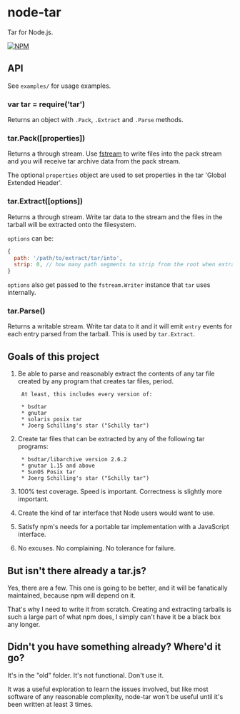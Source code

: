 # node-tar

Tar for Node.js.

[![NPM](https://nodei.co/npm/tar.png)](https://nodei.co/npm/tar/)

## API

See `examples/` for usage examples.

### var tar = require('tar')

Returns an object with `.Pack`, `.Extract` and `.Parse` methods.

### tar.Pack([properties])

Returns a through stream. Use [fstream](https://npmjs.org/package/fstream) to write files into the pack stream and you will receive tar archive data from the pack stream.

The optional `properties` object are used to set properties in the tar 'Global Extended Header'.

### tar.Extract([options])

Returns a through stream. Write tar data to the stream and the files in the tarball will be extracted onto the filesystem.

`options` can be:

```js
{
  path: '/path/to/extract/tar/into',
  strip: 0, // how many path segments to strip from the root when extracting
}
```

`options` also get passed to the `fstream.Writer` instance that `tar` uses internally.

### tar.Parse()

Returns a writable stream. Write tar data to it and it will emit `entry` events for each entry parsed from the tarball. This is used by `tar.Extract`. 

## Goals of this project

1. Be able to parse and reasonably extract the contents of any tar file
   created by any program that creates tar files, period.

        At least, this includes every version of:

        * bsdtar
        * gnutar
        * solaris posix tar
        * Joerg Schilling's star ("Schilly tar")

2. Create tar files that can be extracted by any of the following tar programs:

        * bsdtar/libarchive version 2.6.2
        * gnutar 1.15 and above
        * SunOS Posix tar
        * Joerg Schilling's star ("Schilly tar")

3. 100% test coverage.  Speed is important.  Correctness is slightly more important.

4. Create the kind of tar interface that Node users would want to use.

5. Satisfy npm's needs for a portable tar implementation with a JavaScript interface.

6. No excuses.  No complaining.  No tolerance for failure.

## But isn't there already a tar.js?

Yes, there are a few.  This one is going to be better, and it will be
fanatically maintained, because npm will depend on it.

That's why I need to write it from scratch.  Creating and extracting
tarballs is such a large part of what npm does, I simply can't have it
be a black box any longer.

## Didn't you have something already?  Where'd it go?

It's in the "old" folder.  It's not functional.  Don't use it.

It was a useful exploration to learn the issues involved, but like most
software of any reasonable complexity, node-tar won't be useful until
it's been written at least 3 times.
